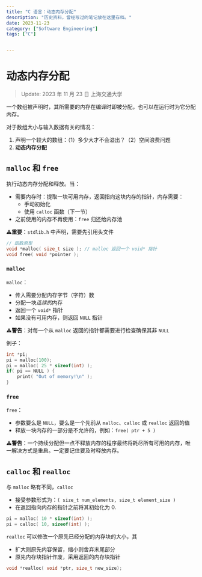 ```yaml
---
title: "C 语言：动态内存分配"
description: "历史资料，曾经写过的笔记放在这里存档。"
date: 2023-11-23
category: ["Software Engineering"]
tags: ["C"]


---
```


# 动态内存分配

> Update: 2023 年 11 月 23 日 上海交通大学

一个数组被声明时，其所需要的内存在编译时即被分配，也可以在运行时为它分配内存。

对于数组大小与输入数据有关的情况：

1. 声明一个较大的数组：（1）多少大才不会溢出？（2）空间浪费问题
2. **动态内存分配**

## `malloc` 和 `free`

执行动态内存分配和释放。当：

- 需要内存时：提取一块可用内存，返回指向这块内存的指针，内存需要：
    - 手动初始化
    - 使用 `calloc` 函数（下一节）
- 之前使用的内存不再使用：`free` 归还给内存池

**⚠️重要**：`stdlib.h` 中声明，需要先引用头文件

```c
// 函数原型
void *malloc( size_t size ); // malloc 返回一个 void* 指针
void free( void *pointer );
```

### `malloc`

`malloc`：

- 传入需要分配内存字节（字符）数
- 分配一块*连续的*内存
- 返回一个 `void*` 指针
- 如果没有可用内存，则返回 `NULL` 指针

**⚠️警告**：对每一个从 `malloc` 返回的指针都需要进行检查确保其非 `NULL`

例子：

```c
int *pi;
pi = malloc(100);
pi = malloc( 25 * sizeof(int) );
if( pi == NULL ) {
	print( "Out of memory!\n" );
}
```


### `free`

`free`：

- 参数要么是 `NULL`，要么是一个先前从 `malloc`、`calloc` 或 `realloc` 返回的值
- 释放一块内存的一部分是不允许的，例如：`free( ptr + 5 )`

**⚠️警告**：一个持续分配但一点不释放内存的程序最终将耗尽所有可用的内存，唯一解决方式是重启。一定要记住要及时释放内存。

## `calloc` 和 `realloc`

与 `malloc` 略有不同，`calloc` 

- 接受参数形式为：`( size_t num_elements, size_t element_size )`
- 在返回指向内存的指针之前将其初始化为 0.

```c
pi = malloc( 10 * sizeof(int) );
pi = calloc( 10, sizeof(int) );
```

`realloc` 可以修改一个原先已经分配的内存块的大小，其

- 扩大则原先内容保留，缩小则舍弃末尾部分
- 原先内存块指针作废，采用返回的内存块指针

```c
void *realloc( void *ptr, size_t new_size);
```

